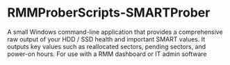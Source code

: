 # RMMProberScripts-SMARTProber
A small Windows command-line application that provides a comprehensive raw output of your HDD / SSD health and important SMART values. It outputs key values such as reallocated sectors, pending sectors, and power-on hours. For use with a RMM dashboard or IT admin software 
